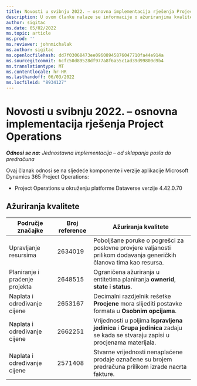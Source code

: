 ```yaml
---
title: Novosti u svibnju 2022. – osnovna implementacija rješenja Project Operations
description: U ovom članku nalaze se informacije o ažuriranjima kvalitete dostupnima u izdanju osnovne implementacije aplikacije Microsoft Dynamics 365 Project Operations iz svibnja 2022.
author: sigitac
ms.date: 05/02/2022
ms.topic: article
ms.prod: ''
ms.reviewer: johnmichalak
ms.author: sigitac
ms.openlocfilehash: dd7f03068473ee09608945876047710fa44e914a
ms.sourcegitcommit: 6cfc50d89528df977a8f6a55c1ad39d99800d9b4
ms.translationtype: MT
ms.contentlocale: hr-HR
ms.lasthandoff: 06/03/2022
ms.locfileid: "8934127"
---
```

# <a name="whats-new-may-2022---project-operations-lite-deployment"></a>Novosti u svibnju 2022. – osnovna implementacija rješenja Project Operations

_**Odnosi se na:** Jednostavna implementacija – od sklapanja posla do predračuna_

Ovaj članak odnosi se na sljedeće komponente i verzije aplikacije Microsoft Dynamics 365 Project Operations:

- Project Operations u okruženju platforme Dataverse verzije 4.42.0.70

## <a name="quality-updates"></a>Ažuriranja kvalitete

| Područje značajke | Broj reference | Ažuriranja kvalitete |
| --- | --- | --- |
| Upravljanje resursima | 2634019 | Poboljšane poruke o pogrešci za poslovne provjere valjanosti prilikom dodavanja generičkih članova tima kao resursa. |
| Planiranje i praćenje projekta | 2648515 | Ograničena ažuriranja u entitetima planiranja **ownerid**, **state** i **status**. |
| Naplata i određivanje cijene | 2653167 | Decimalni razdjelnik rešetke **Procjene** mora slijediti postavke formata u **Osobnim opcijama**. |
| Naplata i određivanje cijene| 2662251 | Vrijednosti u poljima **Ispravljena jedinica** i **Grupa jedinica** zadaju se kada se stvaraju zapisi u procjenama materijala. |
| Naplata i određivanje cijene| 2571408 | Stvarne vrijednosti nenaplaćene prodaje označene su brojem predračuna prilikom izrade nacrta fakture. |
